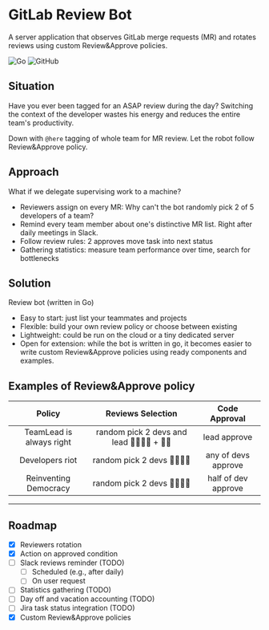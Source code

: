 # GitLab Review Bot

A server application that observes GitLab merge requests (MR) and rotates reviews using custom Review&Approve policies.

<img alt="Go" src="https://img.shields.io/badge/Go-00ADD8?style=for-the-badge&logo=go&logoColor=white"> <img alt="GitHub" src="https://img.shields.io/github/license/spatecon/gitlab-review-bot?color=blue&style=for-the-badge">

## Situation

Have you ever been tagged for an ASAP review during the day? Switching the context of the developer wastes his energy
and reduces the entire team's productivity.

Down with `@here` tagging of whole team for MR review. Let the robot follow Review&Approve policy.

## Approach

What if we delegate supervising work to a machine?

- Reviewers assign on every MR: Why can't the bot randomly pick 2 of 5 developers of a team?
- Remind every team member about one's distinctive MR list. Right after daily meetings in Slack.
- Follow review rules: 2 approves move task into next status
- Gathering statistics: measure team performance over time, search for bottlenecks

## Solution

Review bot (written in Go)

- Easy to start: just list your teammates and projects
- Flexible: build your own review policy or choose between existing
- Lightweight: could be run on the cloud or a tiny dedicated server
- Open for extension: while the bot is written in go, it becomes easier to write custom Review&Approve policies using
  ready components and examples.

## Examples of Review&Approve policy

|          Policy          |                Reviews Selection                |    Code Approval    |
|:------------------------:|:-----------------------------------------------:|:-------------------:|
| TeamLead is always right | random pick 2 devs and lead 👩‍💻🧑‍💻 + 🧙‍♂️️ |    lead approve     |
|     Developers riot      |          random pick 2 devs 👩‍💻🧑‍💻          | any of devs approve |
|  Reinventing Democracy   |          random pick 2 devs 👩‍💻👨‍💻          | half of dev approve |

---

## Roadmap

- [x] Reviewers rotation
- [x] Action on approved condition
- [ ] Slack reviews reminder (TODO)
    - [ ] Scheduled (e.g., after daily)
    - [ ] On user request
- [ ] Statistics gathering (TODO)
- [ ] Day off and vacation accounting (TODO)
- [ ] Jira task status integration (TODO)
- [x] Custom Review&Approve policies